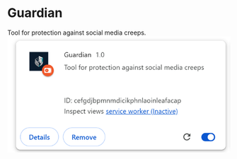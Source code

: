# Guardian
Tool for protection against social media creeps.
![Chrome Extension](https://github.com/Shubhi1234567890/Guardian/blob/123cd3b07815ca522d2c0afd2217016fde007209/Screenshot%202025-11-01%20012736.png)
